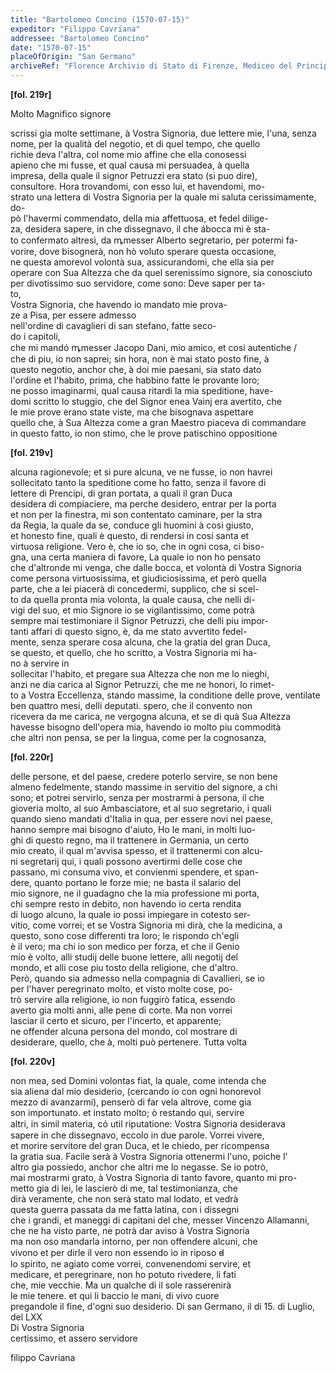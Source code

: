 ```yaml
---
title: "Bartolomeo Concino (1570-07-15)"
expeditor: "Filippo Cavriana"
addressee: "Bartolomeo Concino"
date: "1570-07-15"
placeOfOrigin: "San Germano"
archiveRef: "Florence Archivio di Stato di Firenze, Mediceo del Principato, 551, fols. 219r-220v"
---
```



**[fol. 219r]**

Molto Magnifico  signore

  
scrissi gia molte settimane, à Vostra Signoria, due lettere mie, l'una, senza   
nome, per la qualità del negotio, et di quel tempo, che quello   
richie deva l'altra, col nome mio affine che ella conosessi   
apieno che mi fusse, et qual causa mi persuadea, à quella   
impresa, della quale il signor Petruzzi era stato (si puo dire),   
consultore. Hora trovandomi, con esso lui, et havendomi, mo-  
strato una lettera  di Vostra Signoria  per la quale mi saluta cerissimamente, do-  
pò l'havermi commendato, della mia affettuosa, et fedel dilige-  
za, desidera sapere, in che dissegnavo, il che ábocca mi è sta-  
to confermato altresì, da ꝳmesser Alberto segretario, per potermi fa-  
vorire, dove bisognerà, non  hò voluto sperare questa occasione,   
ne questa amorevol volontà sua, assicurandomi, che ella sia per   
operare con Sua Altezza  che da quel serenissimo  signore, sia conosciuto   
per divotissimo suo servidore, come sono: Deve saper per ta-  
to,   
Vostra Signoria, che havendo io mandato mie prova-  
ze a Pisa, per essere admesso   
nell'ordine di cavaglieri di san stefano, fatte seco-  
do i capitoli,   
che mi mandó ꝳmesser Jacopo Dani, mio amico, et cosi autentiche /   
che di piu, io non saprei; sin hora, non  è mai stato posto fine, à   
questo negotio, anchor che, à doi mie paesani, sia stato dato   
l'ordine et l'habito, prima, che habbino fatte le provante loro;   
ne posso imaginarmi, qual causa ritardi la mia speditione, have-  
domi scritto lo stuggio, che del Signor enea Vainj era avertito, che   
le mie prove erano state viste, ma che bisognava aspettare   
quello che, à Sua Altezza  come a gran Maestro piaceva di commandare   
in questo fatto, io non  stimo, che le prove patischino oppositione


**[fol. 219v]**

  
alcuna ragionevole; et si pure alcuna, ve ne fusse, io non  havrei   
sollecitato tanto la speditione come ho fatto, senza il favore di   
lettere di Prencipi, di gran portata, a quali il gran Duca   
desidera di compiaciere, ma perche desidero, entrar per la porta   
et non  per la finestra, mi son contentato caminare, per la <span class="unclear">stra</span>  
da Regia, la quale da se, conduce gli huomini à cosi giusto,   
et honesto fine, quali è questo, di rendersi in cosi santa et   
virtuosa religione. Vero è, che io so, che in ogni cosa, ci biso-  
gna, una certa maniera di favore, La quale io non  ho <span class="unclear">pensato</span>  
che d'altronde mi venga, che dalle bocca, et volontà di Vostra Signoria   
come persona virtuosissima, et giudiciosissima, et però quella   
parte, che a lei piacerà di concedermi, supplico, che si <span class="unclear">scel</span>-  
to da quella pronta mia volonta, la quale causa, che nelli <span class="unclear">di</span>-  
vigi del suo, et mio Signore  io se vigilantissimo, come potrà   
sempre mai testimoniare il Signor Petruzzi, che delli piu impor-  
tanti affari di questo signo, è, da me stato avvertito fedel-  
mente, senza sperare cosa alcuna, che la gratia del gran Duca,   
se questo, et quello, che ho scritto, a Vostra Signoria  mi ha-  
no à servire in   
sollecitar l'habito, et pregare sua Altezza  che non me lo nieghi,   
anzi ne dia carica al Signor Petruzzi, che me ne honori, lo rimet-  
to a Vostra Eccellenza, stando massime, la conditione delle prove, ventilate   
ben quattro mesi, delli deputati. spero, che il convento non   
ricevera da me carica, ne vergogna alcuna, et se di quà Sua Altezza   
havesse bisogno dell'opera mia, havendo io molto piu commodità   
che altri non  pensa, se per la lingua, come per la cognosanza,


**[fol. 220r]**

  
delle persone, et del paese, credere poterlo servire, se non  bene   
almeno fedelmente, stando massime in servitio del signore, a chi   
sono; et potrei servirlo, senza per mostrarmi à persona, il che   
gioveria molto, al suo Ambasciatore, et al suo segretario, i quali   
quando  sieno mandati d'Italia in qua, per essere novi nel paese,   
hanno sempre mai bisogno d'aiuto, Ho le mani, in molti luo-  
ghi di questo regno, ma il trattenere in Germania, un certo   
mio creato, il qual m'avvisa spesso, et il trattenermi con alcu-  
ni segretarij qui, i quali possono avertirmi delle cose che   
passano, mi consuma vivo, et convienmi spendere, et span-  
dere, quanto portano le forze mie; ne basta il salario del   
mio signore, ne il guadagno che la mia professione mi porta,   
chi sempre resto in debito, non  havendo io certa rendita   
di luogo alcuno, la quale io possi impiegare in cotesto ser-  
vitio, come vorrei; et se Vostra Signoria  mi dirà, che la medicina, a   
questo, sono cose differenti tra loro; le rispondo ch'egli   
è il vero; ma chi io son medico per forza, et che il Genio   
mio è volto, alli studij delle buone lettere, alli negotij del   
mondo, et alli cose piu tosto della religione, che d'altro.   
Però, quando  sia admesso nella compagnia di Cavallieri, se io   
per l'haver peregrinato molto, et visto molte cose, po-  
trò servire alla religione, io non  fuggirò fatica, essendo   
averto gia molti anni, alle pene di corte. Ma non  vorrei   
lasciar il certo et sicuro, per l'incerto, et apparente;   
ne offender alcuna persona del mondo, col mostrare di   
desiderare, quello, che à, molti può pertenere. Tutta volta


**[fol. 220v]**

  
non  mea, sed Domini volontas fiat, la quale, come intenda che   
sia aliena dal mio desiderio, (cercando io con ogni  honorevol   
mezzo di avanzarmi), penserò di far vela altrove, come gia   
son importunato. et instato molto; ò restando qui, servire   
altri, in simil materia, co̍ util riputatione: Vostra Signoria  desiderava   
sapere in che dissegnavo, eccolo in due parole. Vorrei vivere,   
et morire servitore del gran Duca, et le chiedo, per ricompensa   
la gratia sua. Facile serà à Vostra Signoria  ottenermi l'uno, poiche l'   
altro gia possiedo, anchor che altri me lo negasse. Se io potrò,   
mai mostrarmi grato, à Vostra Signoria  di tanto favore, quanto mi pro-  
metto gia di lei, le lascierò di me, tal testimonianza, che   
dirà veramente, che non serà stato mal <span class="unclear">lodato</span>, et vedrà   
questa guerra passata da me fatta latina, con i dissegni   
che i grandi, et maneggi di capitani del che, messer Vincenzo Allamanni, che ne ha visto parte, ne potrà dar aviso à Vostra Signoria   
ma non  oso mandarla intorno, per non  offendere alcuni, che   
vivono et per dirle il vero non  essendo io in riposo d̵   
lo spirito, ne agiato come vorrei, convenendomi servire, et   
medicare, et peregrinare, non  ho potuto rivedere, li fati   
che, mie vecchie. Ma un qualche di il sole rasserenirà   
le mie tenere. et qui li baccio le mani, di vivo cuore   
pregandole il fine, d'ogni suo desiderio. Di san Germano, il di 15. di Luglio, del LXX  
Di Vostra Signoria   
certissimo, et assero servidore

filippo Cavriana

